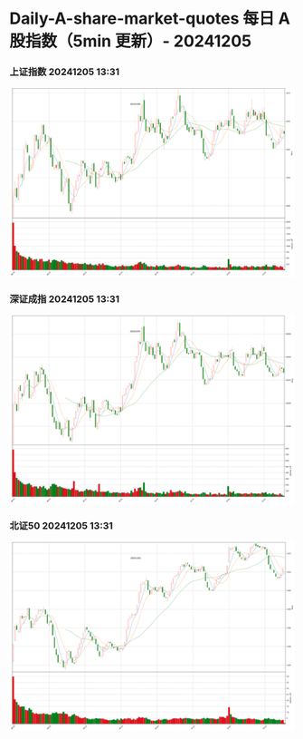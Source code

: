 
# Daily-A-share-market-quotes 每日 A 股指数（5min 更新）- 20241205

### 上证指数 20241205 13:31
![](./fig/2024/12/20241205-sh000001.png)

### 深证成指 20241205 13:31
![](./fig/2024/12/20241205-sz399001.png)

### 北证50 20241205 13:31
![](./fig/2024/12/20241205-bj899050.png)
